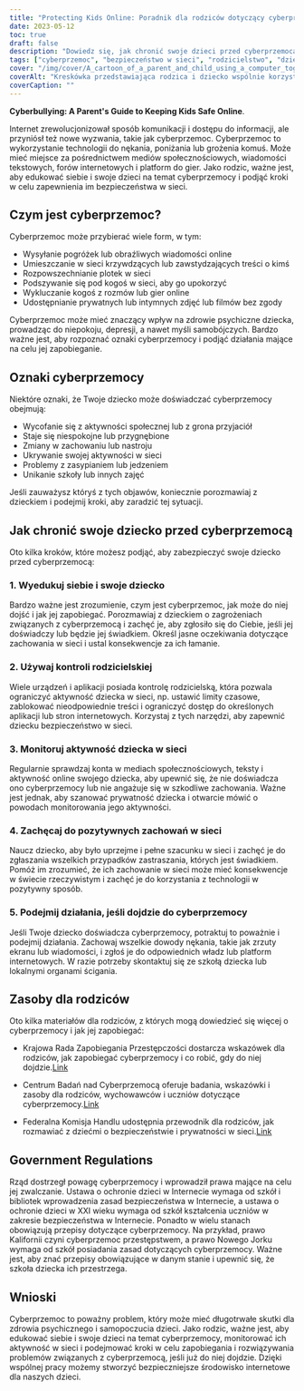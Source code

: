 ```yaml
---
title: "Protecting Kids Online: Poradnik dla rodziców dotyczący cyberprzemocy"
date: 2023-05-12
toc: true
draft: false
description: "Dowiedz się, jak chronić swoje dzieci przed cyberprzemocą dzięki temu kompleksowemu przewodnikowi dla rodziców."
tags: ["cyberprzemoc", "bezpieczeństwo w sieci", "rodzicielstwo", "dzieci", "zdrowie psychiczne", "przepisy rządowe", "polityka bezpieczeństwa w internecie", "monitorowanie aktywności online", "prewencja", "molestowanie w sieci", "cyberbezpieczeństwo", "cyfrowe rodzicielstwo", "media społecznościowe", "obywatelstwo cyfrowe", "ślad cyfrowy", "zastraszanie", "prawo", "technologia", "bezpieczeństwo", "edukacja"]
cover: "/img/cover/A_cartoon_of_a_parent_and_child_using_a_computer_together.png"
coverAlt: "Kreskówka przedstawiająca rodzica i dziecko wspólnie korzystających z komputera, nad komputerem znajduje się dymek z napisem speech bubble przedstawiający pozytywny przekaz."
coverCaption: ""
---
```


**Cyberbullying: A Parent's Guide to Keeping Kids Safe Online**.

Internet zrewolucjonizował sposób komunikacji i dostępu do informacji, ale przyniósł też nowe wyzwania, takie jak cyberprzemoc. Cyberprzemoc to wykorzystanie technologii do nękania, poniżania lub grożenia komuś. Może mieć miejsce za pośrednictwem mediów społecznościowych, wiadomości tekstowych, forów internetowych i platform do gier. Jako rodzic, ważne jest, aby edukować siebie i swoje dzieci na temat cyberprzemocy i podjąć kroki w celu zapewnienia im bezpieczeństwa w sieci.

## Czym jest cyberprzemoc?

Cyberprzemoc może przybierać wiele form, w tym:

- Wysyłanie pogróżek lub obraźliwych wiadomości online
- Umieszczanie w sieci krzywdzących lub zawstydzających treści o kimś
- Rozpowszechnianie plotek w sieci
- Podszywanie się pod kogoś w sieci, aby go upokorzyć
- Wykluczanie kogoś z rozmów lub gier online
- Udostępnianie prywatnych lub intymnych zdjęć lub filmów bez zgody

Cyberprzemoc może mieć znaczący wpływ na zdrowie psychiczne dziecka, prowadząc do niepokoju, depresji, a nawet myśli samobójczych. Bardzo ważne jest, aby rozpoznać oznaki cyberprzemocy i podjąć działania mające na celu jej zapobieganie.

## Oznaki cyberprzemocy

Niektóre oznaki, że Twoje dziecko może doświadczać cyberprzemocy obejmują:

- Wycofanie się z aktywności społecznej lub z grona przyjaciół
- Staje się niespokojne lub przygnębione
- Zmiany w zachowaniu lub nastroju
- Ukrywanie swojej aktywności w sieci
- Problemy z zasypianiem lub jedzeniem
- Unikanie szkoły lub innych zajęć

Jeśli zauważysz któryś z tych objawów, koniecznie porozmawiaj z dzieckiem i podejmij kroki, aby zaradzić tej sytuacji.

## Jak chronić swoje dziecko przed cyberprzemocą

Oto kilka kroków, które możesz podjąć, aby zabezpieczyć swoje dziecko przed cyberprzemocą:

### 1. Wyedukuj siebie i swoje dziecko

Bardzo ważne jest zrozumienie, czym jest cyberprzemoc, jak może do niej dojść i jak jej zapobiegać. Porozmawiaj z dzieckiem o zagrożeniach związanych z cyberprzemocą i zachęć je, aby zgłosiło się do Ciebie, jeśli jej doświadczy lub będzie jej świadkiem. Określ jasne oczekiwania dotyczące zachowania w sieci i ustal konsekwencje za ich łamanie.

### 2. Używaj kontroli rodzicielskiej

Wiele urządzeń i aplikacji posiada kontrolę rodzicielską, która pozwala ograniczyć aktywność dziecka w sieci, np. ustawić limity czasowe, zablokować nieodpowiednie treści i ograniczyć dostęp do określonych aplikacji lub stron internetowych. Korzystaj z tych narzędzi, aby zapewnić dziecku bezpieczeństwo w sieci.

### 3. Monitoruj aktywność dziecka w sieci

Regularnie sprawdzaj konta w mediach społecznościowych, teksty i aktywność online swojego dziecka, aby upewnić się, że nie doświadcza ono cyberprzemocy lub nie angażuje się w szkodliwe zachowania. Ważne jest jednak, aby szanować prywatność dziecka i otwarcie mówić o powodach monitorowania jego aktywności.

### 4. Zachęcaj do pozytywnych zachowań w sieci

Naucz dziecko, aby było uprzejme i pełne szacunku w sieci i zachęć je do zgłaszania wszelkich przypadków zastraszania, których jest świadkiem. Pomóż im zrozumieć, że ich zachowanie w sieci może mieć konsekwencje w świecie rzeczywistym i zachęć je do korzystania z technologii w pozytywny sposób.

### 5. Podejmij działania, jeśli dojdzie do cyberprzemocy

Jeśli Twoje dziecko doświadcza cyberprzemocy, potraktuj to poważnie i podejmij działania. Zachowaj wszelkie dowody nękania, takie jak zrzuty ekranu lub wiadomości, i zgłoś je do odpowiednich władz lub platform internetowych. W razie potrzeby skontaktuj się ze szkołą dziecka lub lokalnymi organami ścigania.

## Zasoby dla rodziców

Oto kilka materiałów dla rodziców, z których mogą dowiedzieć się więcej o cyberprzemocy i jak jej zapobiegać:

- Krajowa Rada Zapobiegania Przestępczości dostarcza wskazówek dla rodziców, jak zapobiegać cyberprzemocy i co robić, gdy do niej dojdzie.[Link](https://www.ncpc.org/resources/cyberbullying/)

- Centrum Badań nad Cyberprzemocą oferuje badania, wskazówki i zasoby dla rodziców, wychowawców i uczniów dotyczące cyberprzemocy.[Link](https://cyberbullying.org/parents)

- Federalna Komisja Handlu udostępnia przewodnik dla rodziców, jak rozmawiać z dziećmi o bezpieczeństwie i prywatności w sieci.[Link](https://consumer.ftc.gov/articles/talk-your-kids)

## Government Regulations

Rząd dostrzegł powagę cyberprzemocy i wprowadził prawa mające na celu jej zwalczanie. Ustawa o ochronie dzieci w Internecie wymaga od szkół i bibliotek wprowadzenia zasad bezpieczeństwa w Internecie, a ustawa o ochronie dzieci w XXI wieku wymaga od szkół kształcenia uczniów w zakresie bezpieczeństwa w Internecie. Ponadto w wielu stanach obowiązują przepisy dotyczące cyberprzemocy. Na przykład, prawo Kalifornii czyni cyberprzemoc przestępstwem, a prawo Nowego Jorku wymaga od szkół posiadania zasad dotyczących cyberprzemocy. Ważne jest, aby znać przepisy obowiązujące w danym stanie i upewnić się, że szkoła dziecka ich przestrzega.

## Wnioski

Cyberprzemoc to poważny problem, który może mieć długotrwałe skutki dla zdrowia psychicznego i samopoczucia dzieci. Jako rodzic, ważne jest, aby edukować siebie i swoje dzieci na temat cyberprzemocy, monitorować ich aktywność w sieci i podejmować kroki w celu zapobiegania i rozwiązywania problemów związanych z cyberprzemocą, jeśli już do niej dojdzie. Dzięki wspólnej pracy możemy stworzyć bezpieczniejsze środowisko internetowe dla naszych dzieci.
